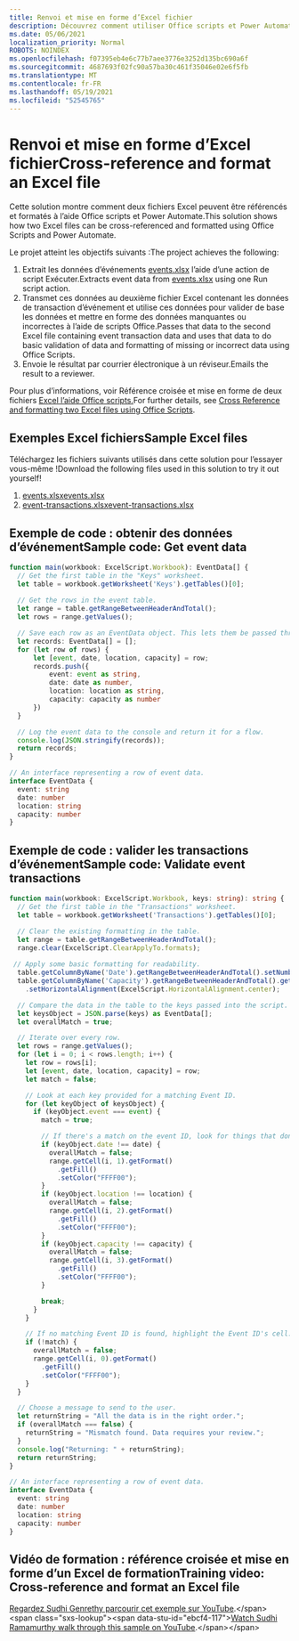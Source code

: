 ```yaml
---
title: Renvoi et mise en forme d’Excel fichier
description: Découvrez comment utiliser Office scripts et Power Automate pour faire référence à un fichier Excel format.
ms.date: 05/06/2021
localization_priority: Normal
ROBOTS: NOINDEX
ms.openlocfilehash: f07395eb4e6c77b7aee3776e3252d135bc690a6f
ms.sourcegitcommit: 4687693f02fc90a57ba30c461f35046e02e6f5fb
ms.translationtype: MT
ms.contentlocale: fr-FR
ms.lasthandoff: 05/19/2021
ms.locfileid: "52545765"
---
```

# <a name="cross-reference-and-format-an-excel-file"></a><span data-ttu-id="ebcf4-103">Renvoi et mise en forme d’Excel fichier</span><span class="sxs-lookup"><span data-stu-id="ebcf4-103">Cross-reference and format an Excel file</span></span>

<span data-ttu-id="ebcf4-104">Cette solution montre comment deux fichiers Excel peuvent être référencés et formatés à l’aide Office scripts et Power Automate.</span><span class="sxs-lookup"><span data-stu-id="ebcf4-104">This solution shows how two Excel files can be cross-referenced and formatted using Office Scripts and Power Automate.</span></span>

<span data-ttu-id="ebcf4-105">Le projet atteint les objectifs suivants :</span><span class="sxs-lookup"><span data-stu-id="ebcf4-105">The project achieves the following:</span></span>

1. <span data-ttu-id="ebcf4-106">Extrait les données d’événements <a href="events.xlsx">events.xlsx</a> l’aide d’une action de script Exécuter.</span><span class="sxs-lookup"><span data-stu-id="ebcf4-106">Extracts event data from <a href="events.xlsx">events.xlsx</a> using one Run script action.</span></span>
1. <span data-ttu-id="ebcf4-107">Transmet ces données au deuxième fichier Excel contenant les données de transaction d’événement et utilise ces données pour valider de base les données et mettre en forme des données manquantes ou incorrectes à l’aide de scripts Office.</span><span class="sxs-lookup"><span data-stu-id="ebcf4-107">Passes that data to the second Excel file containing event transaction data and uses that data to do basic validation of data and formatting of missing or incorrect data using Office Scripts.</span></span>
1. <span data-ttu-id="ebcf4-108">Envoie le résultat par courrier électronique à un réviseur.</span><span class="sxs-lookup"><span data-stu-id="ebcf4-108">Emails the result to a reviewer.</span></span>

<span data-ttu-id="ebcf4-109">Pour plus d’informations, voir Référence croisée et mise en forme de deux fichiers [Excel l’aide Office scripts.](https://powerusers.microsoft.com/t5/Power-Automate-Cookbook/Cross-Reference-and-formatting-two-Excel-files-using-Office/td-p/728535)</span><span class="sxs-lookup"><span data-stu-id="ebcf4-109">For further details, see [Cross Reference and formatting two Excel files using Office Scripts](https://powerusers.microsoft.com/t5/Power-Automate-Cookbook/Cross-Reference-and-formatting-two-Excel-files-using-Office/td-p/728535).</span></span>

## <a name="sample-excel-files"></a><span data-ttu-id="ebcf4-110">Exemples Excel fichiers</span><span class="sxs-lookup"><span data-stu-id="ebcf4-110">Sample Excel files</span></span>

<span data-ttu-id="ebcf4-111">Téléchargez les fichiers suivants utilisés dans cette solution pour l’essayer vous-même !</span><span class="sxs-lookup"><span data-stu-id="ebcf4-111">Download the following files used in this solution to try it out yourself!</span></span>

1. <span data-ttu-id="ebcf4-112"><a href="events.xlsx">events.xlsx</a></span><span class="sxs-lookup"><span data-stu-id="ebcf4-112"><a href="events.xlsx">events.xlsx</a></span></span>
1. <span data-ttu-id="ebcf4-113"><a href="event-transactions.xlsx">event-transactions.xlsx</a></span><span class="sxs-lookup"><span data-stu-id="ebcf4-113"><a href="event-transactions.xlsx">event-transactions.xlsx</a></span></span>

## <a name="sample-code-get-event-data"></a><span data-ttu-id="ebcf4-114">Exemple de code : obtenir des données d’événement</span><span class="sxs-lookup"><span data-stu-id="ebcf4-114">Sample code: Get event data</span></span>

```TypeScript
function main(workbook: ExcelScript.Workbook): EventData[] {
  // Get the first table in the "Keys" worksheet.
  let table = workbook.getWorksheet('Keys').getTables()[0];
  
  // Get the rows in the event table.
  let range = table.getRangeBetweenHeaderAndTotal();
  let rows = range.getValues();

  // Save each row as an EventData object. This lets them be passed through Power Automate.
  let records: EventData[] = [];
  for (let row of rows) {
      let [event, date, location, capacity] = row;
      records.push({
          event: event as string,
          date: date as number, 
          location: location as string,
          capacity: capacity as number
      })
  }

  // Log the event data to the console and return it for a flow.
  console.log(JSON.stringify(records));
  return records;
}

// An interface representing a row of event data.
interface EventData {
  event: string
  date: number
  location: string
  capacity: number
}
```

## <a name="sample-code-validate-event-transactions"></a><span data-ttu-id="ebcf4-115">Exemple de code : valider les transactions d’événement</span><span class="sxs-lookup"><span data-stu-id="ebcf4-115">Sample code: Validate event transactions</span></span>

```TypeScript
function main(workbook: ExcelScript.Workbook, keys: string): string {
  // Get the first table in the "Transactions" worksheet.
  let table = workbook.getWorksheet('Transactions').getTables()[0];

  // Clear the existing formatting in the table.
  let range = table.getRangeBetweenHeaderAndTotal();
  range.clear(ExcelScript.ClearApplyTo.formats);
    
 // Apply some basic formatting for readability.
  table.getColumnByName('Date').getRangeBetweenHeaderAndTotal().setNumberFormatLocal("yyyy-mm-dd;@");
  table.getColumnByName('Capacity').getRangeBetweenHeaderAndTotal().getFormat()
    .setHorizontalAlignment(ExcelScript.HorizontalAlignment.center);

  // Compare the data in the table to the keys passed into the script.
  let keysObject = JSON.parse(keys) as EventData[];
  let overallMatch = true;

  // Iterate over every row.
  let rows = range.getValues();
  for (let i = 0; i < rows.length; i++) {
    let row = rows[i];
    let [event, date, location, capacity] = row;
    let match = false;

    // Look at each key provided for a matching Event ID.
    for (let keyObject of keysObject) {
      if (keyObject.event === event) {
        match = true;

        // If there's a match on the event ID, look for things that don't match and highlight them.
        if (keyObject.date !== date) {
          overallMatch = false;
          range.getCell(i, 1).getFormat()
            .getFill()
            .setColor("FFFF00");
        }
        if (keyObject.location !== location) {
          overallMatch = false;
          range.getCell(i, 2).getFormat()
            .getFill()
            .setColor("FFFF00");
        }
        if (keyObject.capacity !== capacity) {
          overallMatch = false;
          range.getCell(i, 3).getFormat()
            .getFill()
            .setColor("FFFF00");
        }

        break;
      }
    }

    // If no matching Event ID is found, highlight the Event ID's cell.
    if (!match) {
      overallMatch = false;
      range.getCell(i, 0).getFormat()
        .getFill()
        .setColor("FFFF00");      
    }  
  }

  // Choose a message to send to the user.
  let returnString = "All the data is in the right order.";
  if (overallMatch === false) {
    returnString = "Mismatch found. Data requires your review.";
  }
  console.log("Returning: " + returnString);
  return returnString;
}

// An interface representing a row of event data.
interface EventData {
  event: string
  date: number
  location: string
  capacity: number
}
```

## <a name="training-video-cross-reference-and-format-an-excel-file"></a><span data-ttu-id="ebcf4-116">Vidéo de formation : référence croisée et mise en forme d’un Excel de formation</span><span class="sxs-lookup"><span data-stu-id="ebcf4-116">Training video: Cross-reference and format an Excel file</span></span>

<span data-ttu-id="ebcf4-117">[Regardez Sudhi Genrethy parcourir cet exemple sur YouTube](https://youtu.be/dVwqBf483qo").</span><span class="sxs-lookup"><span data-stu-id="ebcf4-117">[Watch Sudhi Ramamurthy walk through this sample on YouTube](https://youtu.be/dVwqBf483qo").</span></span>
